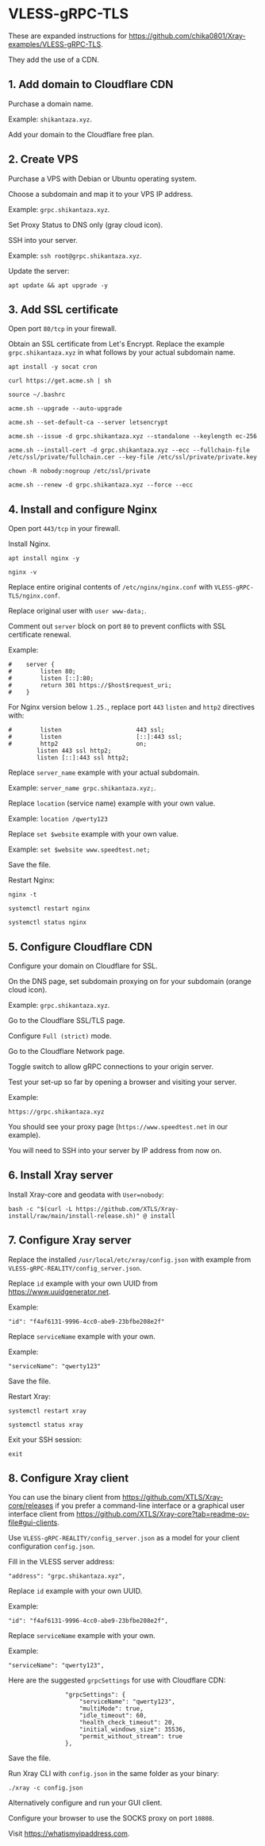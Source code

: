 # VLESS-gRPC-TLS

These are expanded instructions for https://github.com/chika0801/Xray-examples/VLESS-gRPC-TLS.

They add the use of a CDN.

## 1. Add domain to Cloudflare CDN

Purchase a domain name. 

Example: `shikantaza.xyz`.

Add your domain to the Cloudflare free plan.

## 2. Create VPS

Purchase a VPS with Debian or Ubuntu operating system.

Choose a subdomain and map it to your VPS IP address.

Example: `grpc.shikantaza.xyz`.

Set Proxy Status to DNS only (gray cloud icon).

SSH into your server.

Example: `ssh root@grpc.shikantaza.xyz`.

Update the server:

```
apt update && apt upgrade -y
```

## 3. Add SSL certificate

Open port `80/tcp` in your firewall.

Obtain an SSL certificate from Let's Encrypt. Replace the example `grpc.shikantaza.xyz` in what follows by your actual subdomain name.

```
apt install -y socat cron

curl https://get.acme.sh | sh

source ~/.bashrc

acme.sh --upgrade --auto-upgrade

acme.sh --set-default-ca --server letsencrypt

acme.sh --issue -d grpc.shikantaza.xyz --standalone --keylength ec-256

acme.sh --install-cert -d grpc.shikantaza.xyz --ecc --fullchain-file /etc/ssl/private/fullchain.cer --key-file /etc/ssl/private/private.key

chown -R nobody:nogroup /etc/ssl/private

acme.sh --renew -d grpc.shikantaza.xyz --force --ecc
```

## 4. Install and configure Nginx

Open port `443/tcp` in your firewall.

Install Nginx.

```
apt install nginx -y

nginx -v
```

Replace entire original contents of `/etc/nginx/nginx.conf` with `VLESS-gRPC-TLS/nginx.conf`.

Replace original user with `user www-data;`.

Comment out `server` block on port `80` to prevent conflicts with SSL certificate renewal.

Example:

```
#    server {
#        listen 80;
#        listen [::]:80;
#        return 301 https://$host$request_uri;
#    }
```

For Nginx version below `1.25.`, replace port `443` `listen` and `http2` directives with:

```
#        listen                     443 ssl;
#        listen                     [::]:443 ssl;
#        http2                      on; 
        listen 443 ssl http2;
        listen [::]:443 ssl http2;
```

Replace `server_name` example with your actual subdomain.

Example: `server_name grpc.shikantaza.xyz;`.

Replace `location` (service name) example with your own value.

Example: `location /qwerty123`

Replace `set $website` example with your own value.

Example: `set $website www.speedtest.net;`

Save the file.

Restart Nginx:

```
nginx -t

systemctl restart nginx

systemctl status nginx
```

## 5. Configure Cloudflare CDN

Configure your domain on Cloudflare for SSL.

On the DNS page, set subdomain proxying on for your subdomain (orange cloud icon).

Example: `grpc.shikantaza.xyz`.

Go to the Cloudflare SSL/TLS page.

Configure `Full (strict)` mode.

Go to the Cloudflare Network page.

Toggle switch to allow gRPC connections to your origin server.

Test your set-up so far by opening a browser and visiting your server.

Example:

```
https://grpc.shikantaza.xyz
```

You should see your proxy page (`https://www.speedtest.net` in our example).

You will need to SSH into your server by IP address from now on.

## 6. Install Xray server

Install Xray-core and geodata with `User=nobody`:

```
bash -c "$(curl -L https://github.com/XTLS/Xray-install/raw/main/install-release.sh)" @ install
```

## 7. Configure Xray server

Replace the installed `/usr/local/etc/xray/config.json` with example from `VLESS-gRPC-REALITY/config_server.json`.

Replace `id` example with your own UUID from https://www.uuidgenerator.net.

Example:

```
"id": "f4af6131-9996-4cc0-abe9-23bfbe208e2f"
```

Replace `serviceName` example with your own.

Example:

```
"serviceName": "qwerty123"
```

Save the file.

Restart Xray:

```
systemctl restart xray

systemctl status xray
```

Exit your SSH session:

```
exit
```

## 8. Configure Xray client

You can use the binary client from https://github.com/XTLS/Xray-core/releases if you prefer a command-line interface or a graphical user interface client from https://github.com/XTLS/Xray-core?tab=readme-ov-file#gui-clients.

Use `VLESS-gRPC-REALITY/config_server.json` as a model for your client configuration `config.json`.

Fill in the VLESS server address:

```
"address": "grpc.shikantaza.xyz",
```

Replace `id` example with your own UUID.

Example:

```
"id": "f4af6131-9996-4cc0-abe9-23bfbe208e2f",
```

Replace `serviceName` example with your own.

Example:

```
"serviceName": "qwerty123",
```

Here are the suggested `grpcSettings` for use with Cloudflare CDN:

```
                "grpcSettings": {
                    "serviceName": "qwerty123",
                    "multiMode": true,
                    "idle_timeout": 60,
                    "health_check_timeout": 20,
                    "initial_windows_size": 35536,
                    "permit_without_stream": true                  
                },
```

Save the file.

Run Xray CLI with `config.json` in the same folder as your binary:

```
./xray -c config.json
```

Alternatively configure and run your GUI client.

Configure your browser to use the SOCKS proxy on port `10808`.

Visit https://whatismyipaddress.com.
